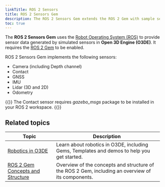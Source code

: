 ```yaml
---
linkTitle: ROS 2 Sensors
title: ROS 2 Sensors Gem
description: The ROS 2 Sensors Gem extends the ROS 2 Gem with sample sensor implementations.
toc: true
---
```


<!-- # O3DE ROS 2 Sensors Gem -->

The **ROS 2 Sensors Gem** uses the [Robot Operating System (ROS)](https://docs.ros.org/en/rolling/index.html) to provide sensor data generated by simulated sensors in **Open 3D Engine (O3DE)**.
It requires the [ROS 2 Gem](/docs/user-guide/gems/reference/robotics/ros2.md) to be enabled.

ROS 2 Sensors Gem implements the following sensors:
* Camera (including Depth channel)
* Contact
* GNSS
* IMU
* Lidar (3D and 2D)
* Odometry

{{<note>}}
The Contact sensor requires *gazebo_msgs* package to be installed in your ROS 2 workspace.
{{</note>}}

## Related topics

| Topic                                                                                                           | Description                                                                                       |
| --------------------------------------------------------------------------------------------------------------- | ------------------------------------------------------------------------------------------------- |
| [Robotics in O3DE](/docs/user-guide/interactivity/robotics)                                                     | Learn about robotics in O3DE, including Gems, Templates and demos to help you get started.        |
| [ROS 2 Gem Concepts and Structure](/docs/user-guide/interactivity/robotics/concepts-and-components-overview.md) | Overview of the concepts and structure of the ROS 2 Gem, including an overview of its components. |

